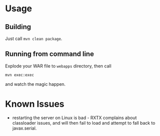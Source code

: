# Usage

## Building

Just call `mvn clean package`.

## Running from command line
Explode your WAR file to `webapps` directory, then call

    mvn exec:exec

and watch the magic happen.

# Known Issues
* restarting the server on Linux is bad - RXTX complains about classloader issues, and will then fail to load and attempt to fall back to javax.serial.
